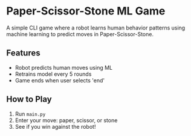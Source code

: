 # Paper-Scissor-Stone ML Game

A simple CLI game where a robot learns human behavior patterns using machine learning to predict moves in Paper-Scissor-Stone.

## Features
- Robot predicts human moves using ML
- Retrains model every 5 rounds
- Game ends when user selects 'end'

## How to Play
1. Run `main.py`
2. Enter your move: paper, scissor, or stone
3. See if you win against the robot!
